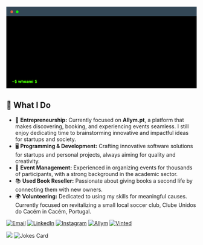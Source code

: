 ![Terminal-style intro](https://github.com/tomas-antunes/tomas-antunes/blob/main/terminal.gif)

## 🚀 What I Do

- 🤝 **Entrepreneurship:** Currently focused on **Allym.pt**, a platform that makes discovering, booking, and experiencing events seamless. I still enjoy dedicating time to brainstorming innovative and impactful ideas for startups and society.
- 🖥️ **Programming & Development:** Crafting innovative software solutions for startups and personal projects, always aiming for quality and creativity.
- 🎉 **Event Management:** Experienced in organizing events for thousands of participants, with a strong background in the academic sector.
- 📚 **Used Book Reseller:** Passionate about giving books a second life by connecting them with new owners.
- 🌍 **Volunteering:** Dedicated to using my skills for meaningful causes. Currently focused on revitalizing a small local soccer club, Clube Unidos do Cacém in Cacém, Portugal.

[![Email](https://img.shields.io/badge/Email-D14836?style=for-the-badge&logo=gmail&logoColor=white)](mailto:tomasalvesantunes@gmail.com) [![LinkedIn](https://img.shields.io/badge/LinkedIn-0A66C2?style=for-the-badge&logo=linkedin&logoColor=white)](https://linkedin.com/in/tomas-antunes) [![Instagram](https://img.shields.io/badge/Instagram-E4405F?style=for-the-badge&logo=instagram&logoColor=white)](https://instagram.com/antunestomas) [![Allym](https://img.shields.io/badge/Allym-D5006D?style=for-the-badge&logoColor=white)](https://allym.pt) [![Vinted](https://img.shields.io/badge/Vinted-4CAF50?style=for-the-badge&logoColor=white)](https://www.vinted.pt/member/69876706)



<img src="https://i.imgflip.com/9bdioy.gif" width="300">
  <!-- HTML -->
<img src="https://readme-jokes.vercel.app/api" alt="Jokes Card" />
